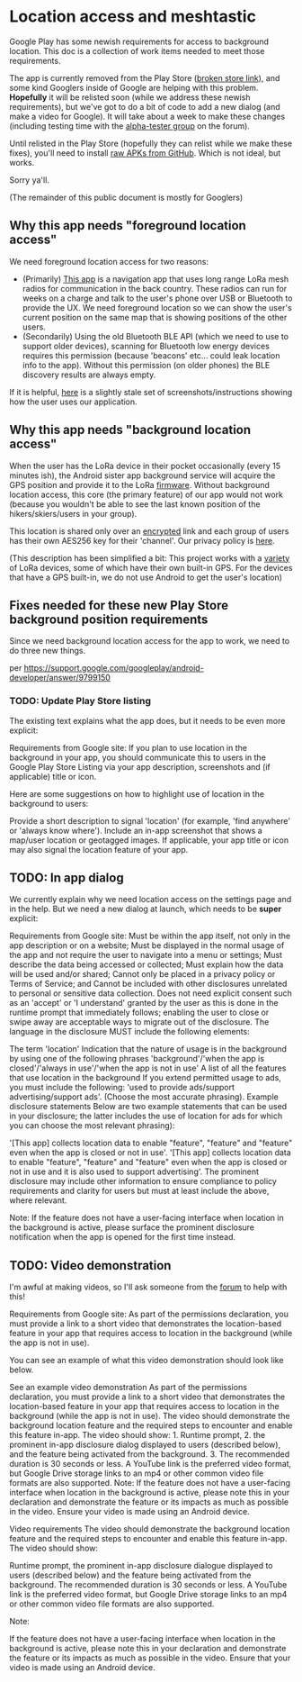 # Location access and meshtastic

Google Play has some newish requirements for access to background location.  This doc is a collection of work items needed to meet those requirements.

The app is currently removed from the Play Store ([broken store link](https://play.google.com/store/apps/details?id=com.geeksville.mesh)), and some kind Googlers inside of Google are helping with this problem.  **Hopefully** it will be
relisted soon (while we address these newish requirements), but we've got to do a bit of code to add a new dialog (and make a video for Google).  It will take about a week to make these changes (including testing time with the [alpha-tester group](https://meshtastic.discourse.group/c/development/alpha-testers/) on the forum).

Until relisted in the Play Store (hopefully they can relist while we make these fixes), you'll need to install [raw APKs from GitHub](https://github.com/meshtastic/Meshtastic-Android/releases).  Which is not ideal, but works.

Sorry ya'll.  

(The remainder of this public document is mostly for Googlers)

## Why this app needs "foreground location access"

We need foreground location access for two reasons:

* (Primarily) [This app](https://github.com/meshtastic/Meshtastic-Android) is a navigation app that uses long range LoRa mesh radios for communication in the back country.  These radios can run for weeks on a charge and talk to the user's phone over USB or Bluetooth to provide the UX.  We need foreground location so we can show the user's current position on the same map that is showing positions of the other users.
* (Secondarily) Using the old Bluetooth BLE API (which we need to use to support older devices), scanning for Bluetooth low energy devices requires this permission (because 'beacons' etc... could leak location info to the app).  Without this permission (on older phones) the BLE discovery results are always empty.

If it is helpful, [here](https://meshtastic.org/docs/software/android/android-usage) is a slightly stale set of screenshots/instructions showing how the user uses our application.

## Why this app needs "background location access"

When the user has the LoRa device in their pocket occasionally (every 15 minutes ish), the Android sister app background service will acquire the GPS position and provide it to the LoRa [firmware](https://github.com/meshtastic/Meshtastic-device).  Without background location access, this core (the primary feature) of our app would not work (because you wouldn't be able to see the last known position of the hikers/skiers/users in your group).

This location is shared only over an [encrypted](https://meshtastic.org/docs/developers/device/encryption) link and each group of users has their own AES256 key for their 'channel'.  Our privacy policy is [here](https://meshtastic.org/docs/legal/privacy).

(This description has been simplified a bit: This project works with a [variety](https://meshtastic.org/docs/hardware) of LoRa devices, some of which have their own built-in GPS. For the devices that have a GPS built-in, we do not use Android to get the user's location)

## Fixes needed for these new Play Store background position requirements

Since we need background location access for the app to work, we need to do three new things.

per https://support.google.com/googleplay/android-developer/answer/9799150

### TODO: Update Play Store listing

The existing text explains what the app does, but it needs to be even more explicit:

Requirements from Google site:
If you plan to use location in the background in your app, you should communicate this to users in the Google Play Store Listing via your app description, screenshots and (if applicable) title or icon. 

Here are some suggestions on how to highlight use of location in the background to users:

Provide a short description to signal 'location' (for example, 'find anywhere' or 'always know where').
Include an in-app screenshot that shows a map/user location or geotagged images. 
If applicable, your app title or icon may also signal the location feature of your app.

## TODO: In app dialog

We currently explain why we need location access on the settings page and in the help.  But we need a new dialog at launch, which needs to be **super** explicit:

Requirements from Google site:
Must be within the app itself, not only in the app description or on a website;
Must be displayed in the normal usage of the app and not require the user to navigate into a menu or settings;
Must describe the data being accessed or collected;
Must explain how the data will be used and/or shared;
Cannot only be placed in a privacy policy or Terms of Service; and
Cannot be included with other disclosures unrelated to personal or sensitive data collection.
Does not need explicit consent such as an 'accept' or 'I understand' granted by the user as this is done in the runtime prompt that immediately follows; enabling the user to close or swipe away are acceptable ways to migrate out of the disclosure.
The language in the disclosure MUST include the following elements:

The term 'location'
Indication that the nature of usage is in the background by using one of the following phrases 'background'/'when the app is closed'/'always in use'/'when the app is not in use'
A list of all the features that use location in the background
If you extend permitted usage to ads, you must include the following: 'used to provide ads/support advertising/support ads'. (Choose the most accurate phrasing).
Example disclosure statements
Below are two example statements that can be used in your disclosure; the latter includes the use of location for ads for which you can choose the most relevant phrasing):

'[This app] collects location data to enable "feature", "feature" and "feature" even when the app is closed or not in use'. 
'[This app] collects location data to enable "feature", "feature" and "feature" even when the app is closed or not in use and it is also used to support advertising'.
The prominent disclosure may include other information to ensure compliance to policy requirements and clarity for users but must at least include the above, where relevant.

Note: If the feature does not have a user-facing interface when location in the background is active, please surface the prominent disclosure notification when the app is opened for the first time instead.

## TODO: Video demonstration

I'm awful at making videos, so I'll ask someone from the [forum](https://meshtastic.discourse.group/) to help with this!

Requirements from Google site:
As part of the permissions declaration, you must provide a link to a short video that demonstrates the location-based feature in your app that requires access to location in the background (while the app is not in use). 

You can see an example of what this video demonstration should look like below.

See an example video demonstration
As part of the permissions declaration, you must provide a link to a short video that demonstrates the location-based feature in your app that requires access to location in the background (while the app is not in use). The video should demonstrate the background location feature and the required steps to encounter and enable this feature in-app. The video should show: 1. Runtime prompt, 2. the prominent in-app disclosure dialog displayed to users (described below), and the feature being activated from the background. 3. The recommended duration is 30 seconds or less. A YouTube link is the preferred video format, but Google Drive storage links to an mp4 or other common video file formats are also supported. Note: If the feature does not have a user-facing interface when location in the background is active, please note this in your declaration and demonstrate the feature or its impacts as much as possible in the video. Ensure your video is made using an Android device. 

Video requirements
The video should demonstrate the background location feature and the required steps to encounter and enable this feature in-app. The video should show:

Runtime prompt,
the prominent in-app disclosure dialogue displayed to users (described below)
and the feature being activated from the background.
The recommended duration is 30 seconds or less. A YouTube link is the preferred video format, but Google Drive storage links to an mp4 or other common video file formats are also supported.

Note:

If the feature does not have a user-facing interface when location in the background is active, please note this in your declaration and demonstrate the feature or its impacts as much as possible in the video.
Ensure that your video is made using an Android device.
